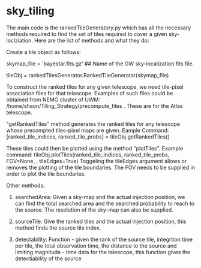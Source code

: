 # sky_tiling
The main code is the rankedTileGeneratory.py which has all the necessary methods required to find the set of tiles required to cover a given sky-loclziation. Here are the list of methods and what they do:

Create a tile object as follows:

skymap_file = 'bayestar.fits.gz' ## Name of the GW sky-localization fits file.

tileObj = rankedTilesGenerator.RankedTileGenerator(skymap_file)

To construct the ranked tiles for any given telescope, we need tile-pixel association files for that telescope. Examples of such files could be obtained from NEMO cluster of UWM: /home/shaon/Tiling_Strategy/precompute_files . These are for the Atlas telescope.

"getRankedTiles" method generates the ranked tiles for any telescope whose precompted tiles-pixel maps are given.
Eample Command: [ranked_tile_indices, ranked_tile_probs] = tileObj.getRankedTiles()

These tiles could then be plotted using the method "plotTiles".
Example command: tileObj.plotTiles(ranked_tile_indices, ranked_tile_probs, FOV=None, <tile index file>, tileEdges=True)
Toggeling the tileEdges argument allows or removes the plotting of the tile boundaries. The FOV needs to be supplied in order to plot the tile boundaries.



Other methods:


1.  searchedArea: Given a sky-map and the actual injection position, we can find 
                  the total searched area and the searched probability to reach 
                  to the source. The resolution of the sky-map can also be supplied.


2.  sourceTile:   Give the ranked tiles and the actual injection position, this 
                  method finds the source tile index. 
                  
3.  detectability:  Function - given the rank of the source tile, integrtion time 
                    per tile, the total observation time, the distance to the 
                    source and limiting magnitude - time data for the telescope, 
                    this function gives the detectiability of the source




